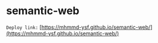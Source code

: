 # semantic-web

`Deploy link:` [https://mhmmd-ysf.github.io/semantic-web/](https://mhmmd-ysf.github.io/semantic-web/)
